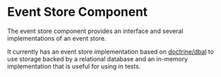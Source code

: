 Event Store Component
=====================

The event store component provides an interface and several implementations of
an event store.

It currently has an event store implementation based on [doctrine/dbal] to use
storage backed by a relational database and an in-memory implementation that is
useful for using in tests.

[doctrine/dbal]: https://github.com/doctrine/dbal
